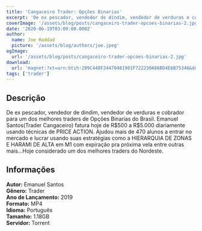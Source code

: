 ```yaml
---
title: 'Cangaceiro Trader: Opções Binarias'
excerpt: 'De ex pescador, vendedor de dindim, vendedor de verduras e cobrador para um dos melhores traders de Opções Binarias do Brasil. Emanuel Santos(Trader Cangaceiro) fatura hoje de R$500 a R$5.000 diariamente usando técnicas de PRICE ACTION. Ajudou mais de 470 alunos a entrar no mercado e lucra'
coverImage: '/assets/blog/posts/cangaceiro-trader-opcoes-binarias-2.jpg'
date: '2020-06-19T03:00:00.000Z'
author:
  name: Joe Haddad
  picture: '/assets/blog/authors/joe.jpeg'
ogImage:
  url: '/assets/blog/posts/cangaceiro-trader-opcoes-binarias-2.jpg'
download:
  url: 'magnet:?xt=urn:btih:209C448F24470481901F722230A86BD4E6B75346&dn=Trader%20Cangaceiro&tr=udp%3a%2f%2ftracker.openbittorrent.com%3a1337%2fannounce&tr=udp%3a%2f%2ftracker.opentrackr.org%3a1337%2fannounce'
tags: ['trader']
---
```

<h2>Descrição</h2>
<p></p><p>De ex pescador, vendedor de dindim, vendedor de verduras e cobrador para um dos melhores traders de Opções Binarias do Brasil. Emanuel Santos(Trader Cangaceiro) fatura hoje de R$500 a R$5.000 diariamente usando técnicas de PRICE ACTION. Ajudou mais de 470 alunos a entrar no mercado e lucrar usando suas estratégias como a HIERARQUIA DE ZONAS E HARAMI DE ALTA em M1 com expiração pra próxima vela entre outras mais…Hoje considerado um dos melhores traders do Nordeste.</p><h2>Informações</h2><p><strong>Autor:</strong> Emanuel Santos<br/><strong>Gênero:</strong> Trader<br/><strong>Ano de Lançamento:</strong> 2019<br/><strong>Formato:</strong> MP4<br/><strong>Idioma:</strong> Português<br/><strong>Tamanho:</strong> 1.18GB<br/><strong>Servidor:</strong> Torrent</p>